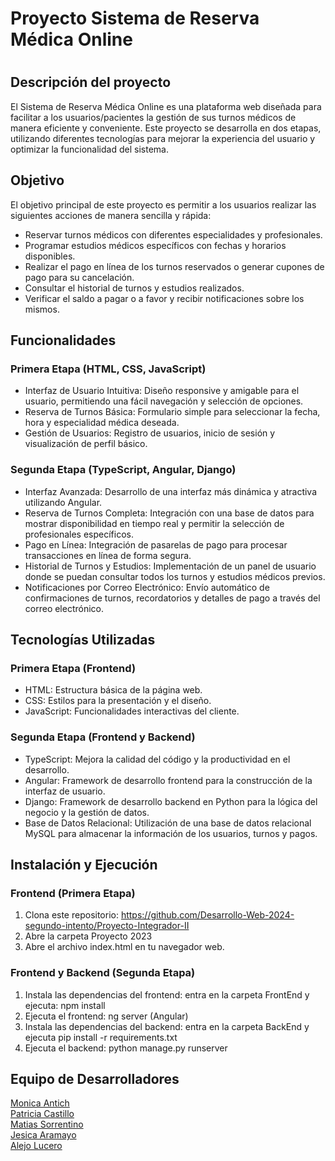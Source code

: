 <h1>Proyecto Sistema de Reserva Médica Online<h1>
  
<h2>Descripción del proyecto</h2>
El Sistema de Reserva Médica Online es una plataforma web diseñada para facilitar a los usuarios/pacientes la gestión de sus turnos médicos de manera eficiente y conveniente. Este proyecto se desarrolla en dos etapas, utilizando diferentes tecnologías para mejorar la experiencia del usuario y optimizar la funcionalidad del sistema.

<h2>Objetivo</h2>
El objetivo principal de este proyecto es permitir a los usuarios realizar las siguientes acciones de manera sencilla y rápida:

* Reservar turnos médicos con diferentes especialidades y profesionales.  
* Programar estudios médicos específicos con fechas y horarios disponibles.
* Realizar el pago en línea de los turnos reservados o generar cupones de pago para su cancelación.
* Consultar el historial de turnos y estudios realizados.
* Verificar el saldo a pagar o a favor y recibir notificaciones sobre los mismos.

<h2>Funcionalidades</h2>
<h3>Primera Etapa (HTML, CSS, JavaScript)</h3> 

* Interfaz de Usuario Intuitiva: Diseño responsive y amigable para el usuario, permitiendo una fácil navegación y selección de opciones.
* Reserva de Turnos Básica: Formulario simple para seleccionar la fecha, hora y especialidad médica deseada.
* Gestión de Usuarios: Registro de usuarios, inicio de sesión y visualización de perfil básico.

<h3>Segunda Etapa (TypeScript, Angular, Django)</h3> 

* Interfaz Avanzada: Desarrollo de una interfaz más dinámica y atractiva utilizando Angular.
* Reserva de Turnos Completa: Integración con una base de datos para mostrar disponibilidad en tiempo real y permitir la selección de profesionales específicos.
* Pago en Línea: Integración de pasarelas de pago para procesar transacciones en línea de forma segura.
* Historial de Turnos y Estudios: Implementación de un panel de usuario donde se puedan consultar todos los turnos y estudios médicos previos.
* Notificaciones por Correo Electrónico: Envío automático de confirmaciones de turnos, recordatorios y detalles de pago a través del correo electrónico.

<h2>Tecnologías Utilizadas</h2> 
<h3>Primera Etapa (Frontend)</h3> 

* HTML: Estructura básica de la página web.
* CSS: Estilos para la presentación y el diseño.
* JavaScript: Funcionalidades interactivas del cliente.
  
<h3>Segunda Etapa (Frontend y Backend)</h3> 

* TypeScript: Mejora la calidad del código y la productividad en el desarrollo.
* Angular: Framework de desarrollo frontend para la construcción de la interfaz de usuario.
* Django: Framework de desarrollo backend en Python para la lógica del negocio y la gestión de datos.
* Base de Datos Relacional: Utilización de una base de datos relacional MySQL para almacenar la información de los usuarios, turnos y pagos.

<h2>Instalación y Ejecución</h2> 
<h3>Frontend (Primera Etapa)</h3> 

1. Clona este repositorio: https://github.com/Desarrollo-Web-2024-segundo-intento/Proyecto-Integrador-II
2. Abre la carpeta Proyecto 2023
3. Abre el archivo index.html en tu navegador web.
   
<h3>Frontend y Backend (Segunda Etapa)</h3> 

1. Instala las dependencias del frontend: entra en la carpeta FrontEnd y ejecuta: npm install
2. Ejecuta el frontend: ng server (Angular)
3. Instala las dependencias del backend: entra en la carpeta BackEnd y ejecuta pip install -r requirements.txt
4. Ejecuta el backend: python manage.py runserver

<h2>Equipo de Desarrolladores</h2>

[Monica Antich](https://github.com/MonicaAntich)  
[Patricia Castillo](https://github.com/patrycast)  
[Matias Sorrentino](https://github.com/matiassorrentino)  
[Jesica Aramayo](https://github.com/Jesica-A)  
[Alejo Lucero](https://github.com/Alejo11Lucero)  
